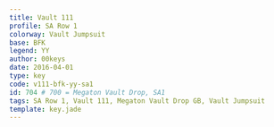 ```yaml
---
title: Vault 111
profile: SA Row 1
colorway: Vault Jumpsuit
base: BFK
legend: YY
author: 00keys
date: 2016-04-01
type: key
code: v111-bfk-yy-sa1
id: 704 # 700 = Megaton Vault Drop, SA1
tags: SA Row 1, Vault 111, Megaton Vault Drop GB, Vault Jumpsuit
template: key.jade
---
```


<span class="more"> 

